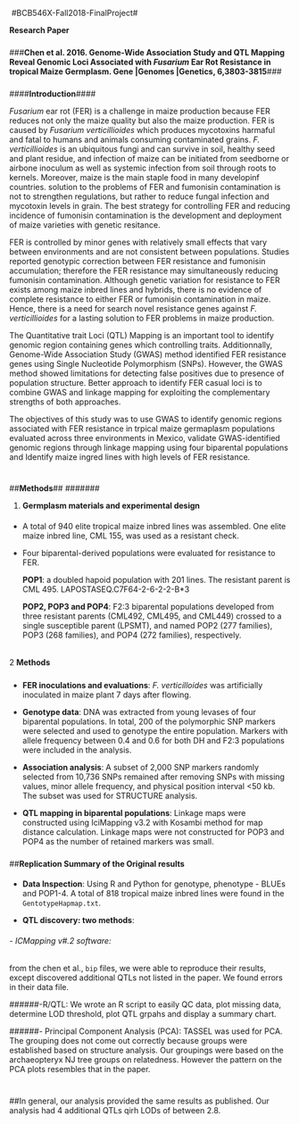 ﻿﻿﻿﻿﻿﻿
#BCB546X-Fall2018-FinalProject#

**Research Paper**
###

###**Chen et al. 2016. Genome-Wide Association Study and QTL Mapping Reveal Genomic Loci Associated with *Fusarium* Ear Rot Resistance in tropical Maize Germplasm. Gene |Genomes |Genetics, 6,3803-3815**###
###

####**Introduction**####

*Fusarium* ear rot (FER) is a challenge in maize production because FER reduces not only the maize quality but also the maize production. FER is caused by *Fusarium verticillioides* which produces mycotoxins harmaful and fatal to humans and animals consuming contaminated grains. *F. verticillioides* is an ubiquitous fungi and can survive in soil, healthy seed and plant residue, and infection of maize can be initiated from seedborne or airbone inoculum as well as systemic infection from soil through roots to kernels. Moreover, maize is the main staple food in many developinf countries. solution to the problems of FER and fumonisin contamination is not to strengthen regulations, but rather to reduce fungal infection and mycotoxin levels in grain. The best strategy for controlling FER and reducing incidence of fumonisin contamination is the development and deployment of maize varieties with genetic resitance. 

FER is controlled by minor genes with relatively small effects that vary between environments and are not consistent between populations. Studies reported genotypic correction between FER resistance and fumonisin accumulation; therefore the FER resistance may simultaneously reducing fumonisin contamination. Although genetic variation for resistance to FER exists among maize inbred lines and hybrids, there is no evidence of complete resistance to either FER or fumonisin contamination in maize. Hence, there is a need for search novel resistance genes against *F. verticillioides* for a lasting solution to FER problems in maize production. 

The Quantitative trait Loci (QTL) Mapping is an important tool to identify genomic region containing genes which controlling traits. Additionnally, Genome-Wide Association Study (GWAS) method identified FER resistance genes using Single Nucleotide Polymorphism (SNPs). However, the GWAS method showed limitations for detecting false positives due to presence of population structure. Better approach to identify FER casual loci is to combine GWAS and linkage mapping for exploiting the complementary strengths of both approaches.  

The objectives of this study was to use GWAS to identify genomic regions associated with FER resistance in trpical maize germaplasm populations evaluated across three environments in Mexico, validate GWAS-identified genomic regions through linkage mapping using four biparental populations and Identify maize ingred lines with high levels of FER resistance. 
#

##**Methods**##
#######
1. **Germplasm materials and experimental design**
####
- A total of 940 elite tropical maize inbred lines was assembled. One elite maize inbred line, CML 155, was used as a resistant check. 
- Four biparental-derived populations were evaluated for resistance to FER.

    **POP1**: a doubled hapoid population with 201 lines. The resistant parent is CML 495. LAPOSTASEQ.C7F64-2-6-2-2-B*3

   **POP2, POP3 and POP4**: F2:3 biparental populations developed from three resistant parents (CML492, CML495, and CML449) crossed to a single susceptible parent (LPSMT), and named POP2 (277 families), POP3 (268 families), and POP4 (272 families), respectively.

######
   2 **Methods**
#####
- **FER inoculations and evaluations**:  *F. verticilloides* was artificially inoculated in maize plant 7 days after flowing. 

- **Genotype data**: DNA was extracted from young levases of four biparental populations. In total, 200 of the polymorphic SNP markers were selected and used to genotype the entire population. Markers with allele frequency between 0.4 and 0.6 for both DH and F2:3 populations were included in the analysis. 

- **Association analysis**: A subset of 2,000 SNP markers randomly selected from 10,736 SNPs remained after removing SNPs with missing values, minor allele frequency, and physical position interval <50 kb. The subset was used for STRUCTURE analysis. 

- **QTL mapping in biparental populations**: Linkage maps were constructed using IciMapping v3.2 with Kosambi method for map distance calculation. Linkage maps were not constructed for POP3 and POP4 as the number of retained markers was small. 

###

##**Replication Summary of the Original results**
####

- **Data Inspection**: Using R and Python for genotype, phenotype - BLUEs and POP1-4. A total of 818 tropical maize inbred lines were found in the `GentotypeHapmap.txt`. 

- **QTL discovery: two methods**: 

###### - ICMapping v#.2 software: 
from the chen et al., `bip` files, we were able to reproduce their results, except discovered additional QTLs not listed in the paper. We found errors in their data file. 

######-R/QTL: 
We wrote an R script to easily QC data, plot missing data, determine LOD threshold, plot QTL grpahs and display a summary chart. 

######- Principal Component Analysis (PCA): 
TASSEL was used for PCA. The grouping does not come out correctly because groups  were established based on structure analysis. Our groupings were based on the archaeopteryx NJ tree groups on relatedness. However the pattern on the PCA plots resembles that in the paper.
#

##In general, our analysis provided the same results as published. Our analysis had 4 additional QTLs qirh LODs of between 2.8. 













